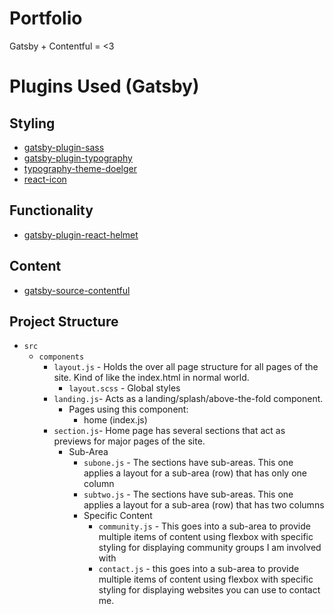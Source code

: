 # Portfolio
Gatsby + Contentful = <3

# Plugins Used (Gatsby)
## Styling
- [gatsby-plugin-sass](https://www.gatsbyjs.org/packages/gatsby-plugin-sass/)
- [gatsby-plugin-typography](https://www.gatsbyjs.org/docs/typography-js/)
- [typography-theme-doelger](https://github.com/KyleAMathews/typography.js/tree/master/packages/typography-theme-doelger)
- [react-icon](https://www.npmjs.com/package/react-icons)
## Functionality
- [gatsby-plugin-react-helmet](https://www.gatsbyjs.org/packages/gatsby-plugin-react-helmet/)
## Content 
- [gatsby-source-contentful](https://www.gatsbyjs.org/packages/gatsby-source-contentful/)

## Project Structure
- ```src```
  - ```components```
    - ```layout.js``` - Holds the over all page structure for all pages of the site. Kind of like the index.html in normal world.
      - ```layout.scss``` - Global styles
    - ```landing.js```- Acts as a landing/splash/above-the-fold component.
      - Pages using this component:
        - home (index.js)
    - ```section.js```- Home page has several sections that act as previews for major pages of the site.
      - Sub-Area
        - ```subone.js``` - The sections have sub-areas. This one applies a layout for a sub-area (row) that has only one column
        - ```subtwo.js``` - The sections have sub-areas. This one applies a layout for a sub-area (row) that has two columns
        - Specific Content
          - ```community.js``` - This goes into a sub-area to provide multiple items of content using flexbox with specific styling for displaying community groups I am involved with
          - ```contact.js``` - this goes into a sub-area to provide multiple items of content using flexbox with specific styling for displaying websites you can use to contact me.

